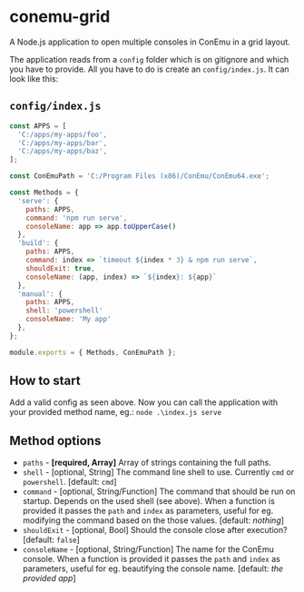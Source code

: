# conemu-grid
A Node.js application to open multiple consoles in ConEmu in a grid layout.

The application reads from a `config` folder which is on gitignore and which you have to provide. All you have to do is create an `config/index.js`. It can look like this:

## `config/index.js`
```javascript
const APPS = [
  'C:/apps/my-apps/foo',
  'C:/apps/my-apps/bar',
  'C:/apps/my-apps/baz',
];

const ConEmuPath = 'C:/Program Files (x86)/ConEmu/ConEmu64.exe';

const Methods = {
  'serve': {
    paths: APPS,
    command: 'npm run serve',
    consoleName: app => app.toUpperCase()
  },
  'build': {
    paths: APPS,
    command: index => `timeout ${index * 3} & npm run serve`,
    shouldExit: true,
    consoleName: (app, index) => `${index}: ${app}`
  },
  'manual': {
    paths: APPS,
    shell: 'powershell'
    consoleName: 'My app'
  },
};

module.exports = { Methods, ConEmuPath };
```
## How to start
Add a valid config as seen above. Now you can call the application with your provided method name, eg.:
`node .\index.js serve`

## Method options
- `paths` - **[required, Array]** Array of strings containing the full paths.
- `shell` - [optional, String] The command line shell to use. Currently `cmd` or `powershell`. [default: `cmd`]
- `command` - [optional, String/Function] The command that should be run on startup. Depends on the used shell (see above). When a function is provided it passes the `path` and `index` as parameters, useful for eg. modifying the command based on the those values. [default: *nothing*]
- `shouldExit` - [optional, Bool] Should the console close after execution? [default: `false`]
- `consoleName` - [optional, String/Function] The name for the ConEmu console. When a function is provided it passes the `path` and `index` as parameters, useful for eg. beautifying the console name. [default: *the provided app*]

